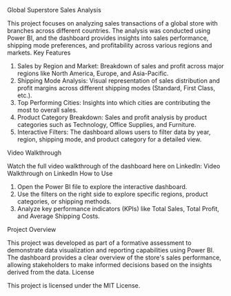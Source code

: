 Global Superstore Sales Analysis

This project focuses on analyzing sales transactions of a global store with branches across different countries. The analysis was conducted using Power BI, and the dashboard provides insights into sales performance, shipping mode preferences, and profitability across various regions and markets.
Key Features

  1. Sales by Region and Market: Breakdown of sales and profit across major regions like North America, Europe, and Asia-Pacific.
  2. Shipping Mode Analysis: Visual representation of sales distribution and profit margins across different shipping modes (Standard, First Class, etc.).
  3. Top Performing Cities: Insights into which cities are contributing the most to overall sales.
  4. Product Category Breakdown: Sales and profit analysis by product categories such as Technology, Office Supplies, and Furniture.
  5. Interactive Filters: The dashboard allows users to filter data by year, region, shipping mode, and product category for a detailed view.

Video Walkthrough

Watch the full video walkthrough of the dashboard here on LinkedIn:
Video Walkthrough on LinkedIn
How to Use

  1. Open the Power BI file to explore the interactive dashboard.
  2. Use the filters on the right side to explore specific regions, product categories, or shipping methods.
  3. Analyze key performance indicators (KPIs) like Total Sales, Total Profit, and Average Shipping Costs.

Project Overview

This project was developed as part of a formative assessment to demonstrate data visualization and reporting capabilities using Power BI. The dashboard provides a clear overview of the store's sales performance, allowing stakeholders to make informed decisions based on the insights derived from the data.
License

This project is licensed under the MIT License.
